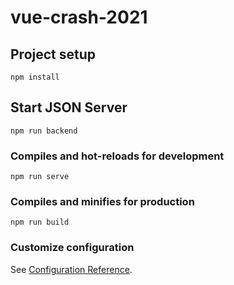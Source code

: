 # vue-crash-2021

## Project setup

```
npm install
```

## Start JSON Server

```
npm run backend
```

### Compiles and hot-reloads for development

```
npm run serve
```

### Compiles and minifies for production

```
npm run build
```

### Customize configuration

See [Configuration Reference](https://cli.vuejs.org/config/).
